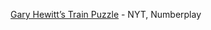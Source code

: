 [Gary Hewitt’s Train Puzzle](https://wordplay.blogs.nytimes.com/2014/09/22/train-2) - NYT, Numberplay
